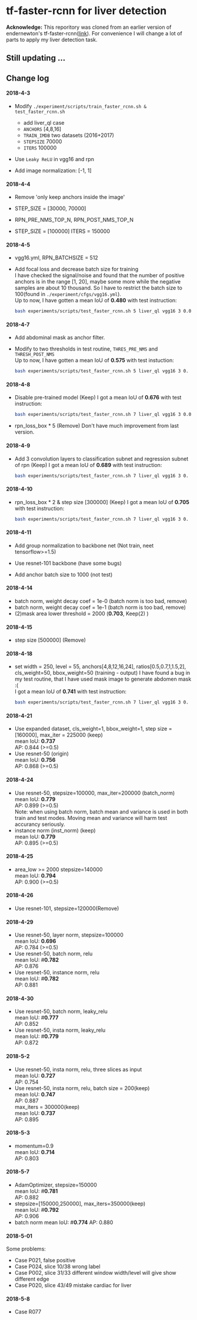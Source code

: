 # tf-faster-rcnn for liver detection

**Acknowledge:** This reporitory was cloned from an earlier version of endernewton's tf-faster-rcnn([link](https://github.com/endernewton/tf-faster-rcnn)). For convenience I will change a lot of parts to apply my liver detection task.

## Still updating ...

## Change log

#### 2018-4-3

* Modify `./experiment/scripts/train_faster_rcnn.sh & test_faster_rcnn.sh`
  * add liver_ql case
  * `ANCHORS` [4,8,16]
  * `TRAIN_IMDB` two datasets (2016+2017)
  * `STEPSIZE` 70000
  * `ITERS` 100000

* Use `Leaky ReLU` in vgg16 and rpn

* Add image normalization: [-1, 1]  

#### 2018-4-4
* Remove 'only keep anchors inside the image'

* STEP_SIZE = [30000, 70000]  

* RPN_PRE_NMS_TOP_N, RPN_POST_NMS_TOP_N
* STEP_SIZE = [100000] ITERS = 150000

#### 2018-4-5
* vgg16.yml, RPN_BATCHSIZE = 512

* Add focal loss and decrease batch size for training  
  I have checked the signal/noise and found that the number of positive anchors is in the range [1, 20], maybe some more while the negative samples are about 10 thousand. So I have to restrict the batch size to 100(found in `./experiment/cfgs/vgg16.yml`).  
  Up to now, I have gotten a mean IoU of **0.480** with test instruction:
  ```bash
  bash experiments/scripts/test_faster_rcnn.sh 5 liver_ql vgg16 3 0.02
  ```

#### 2018-4-7
* Add abdominal mask as anchor filter. 

* Modify to two thresholds in test routine, `THRES_PRE_NMS` and `THRESH_POST_NMS`  
  Up to now, I have gotten a mean IoU of **0.575** with test instuction:
  ```bash
  bash experiments/scripts/test_faster_rcnn.sh 5 liver_ql vgg16 3 0. 0.015
  ```

#### 2018-4-8
* Disable pre-trained model (Keep)
  I got a mean IoU of **0.676** with test instruction:
  ```bash
  bash experiments/scripts/test_faster_rcnn.sh 7 liver_ql vgg16 3 0.01 0.
  ```

* rpn_loss_box * 5 (Remove)
 Don't have much improvement from last version.

#### 2018-4-9
* Add 3 convolution layers to classification subnet and regression subnet of rpn (Keep)
  I got a mean IoU of **0.689** with test instruction:
  ```bash
  bash experiments/scripts/test_faster_rcnn.sh 7 liver_ql vgg16 3 0. 0.02
  ```

#### 2018-4-10
* rpn_loss_box * 2 & step size [300000] (Keep)
  I got a mean IoU of **0.705** with test instruction:
  ```bash
  bash experiments/scripts/test_faster_rcnn.sh 7 liver_ql vgg16 3 0. 0.01
  ```

#### 2018-4-11
* Add group normalization to backbone net (Not train, neet tensorflow>=1.5)

* Use resnet-101 backbone (have some bugs)
* Add anchor batch size to 1000 (not test)

#### 2018-4-14
* batch norm, weight decay coef = 1e-0 (batch norm is too bad, remove)
* batch norm, weight decay coef = 1e-1 (batch norm is too bad, remove)
* (2)mask area lower threshold = 2000 (**0.703**, Keep(2) )

#### 2018-4-15
* step size [500000] (Remove)

#### 2018-4-18
* set width = 250, level = 55, anchors[4,8,12,16,24], ratios[0.5,0.7,1,1.5,2], cls_weight=50, bbox_weight=50 (training - output)
  I have found a bug in my test routine, that I have used mask image to generate abdomen mask :(  
  I got a mean IoU of **0.741** with test instruction:
  ```bash
  bash experiments/scripts/test_faster_rcnn.sh 7 liver_ql vgg16 3 0. 0.6
  ```

#### 2018-4-21
* Use expanded dataset, cls_weight=1, bbox_weight=1, step size = [160000], max_iter = 225000 (keep)  
  mean IoU: **0.737**  
  AP: 0.844 (>=0.5)  
* Use resnet-50 (origin)  
  mean IoU: **0.756**  
  AP: 0.868 (>=0.5)  

#### 2018-4-24
* Use resnet-50, stepsize=100000, max_iter=200000 (batch_norm)  
  mean IoU: **0.779**  
  AP: 0.899 (>=0.5)  
  Note: when using batch norm, batch mean and variance is used in both train and test modes. Moving mean and variance will harm test accurancy seriously.
* instance norm (inst_norm) (keep)  
  mean IoU: **0.779**  
  AP: 0.895 (>=0.5)  

#### 2018-4-25
* area_low >= 2000 stepsize=140000  
  mean IoU: **0.794**  
  AP: 0.900 (>=0.5)  

#### 2018-4-26
* Use resnet-101, stepsize=120000(Remove)

#### 2018-4-29
* Use resnet-50, layer norm, stepsize=100000  
  mean IoU: **0.696**  
  AP: 0.784 (>=0.5)  
* Use resnet-50, batch norm, relu  
  mean IoU: #**0.782**  
  AP: 0.876  
* Use resnet-50, instance norm, relu  
  mean IoU: #**0.782**  
  AP: 0.881  

#### 2018-4-30
* Use resnet-50, batch norm, leaky_relu  
  mean IoU: #**0.777**  
  AP: 0.852  
* Use resnet-50, insta norm, leaky_relu  
  mean IoU: #**0.779**  
  AP: 0.872  

#### 2018-5-2
* Use resnet-50, insta norm, relu, three slices as input  
  mean IoU: **0.727**  
  AP: 0.754  
* Use resnet-50, insta norm, relu, batch size = 200(keep)  
  mean IoU: **0.747**  
  AP: 0.887  
  max_iters = 300000(keep)  
  mean IoU: **0.737**  
  AP: 0.895  

#### 2018-5-3
* momentum=0.9  
  mean IoU: **0.714**  
  AP: 0.803  

#### 2018-5-7
* AdamOptimizer, stepsize=150000  
  mean IoU: #**0.781**  
  AP: 0.882  
* stepsize=[150000,250000], max_iters=350000(keep)  
  mean IoU: #**0.792**  
  AP: 0.906  
* batch norm
  mean IoU: #**0.774**
  AP: 0.880


#### 2018-5-01
Some problems:
* Case P021, false positive
* Case P024, slice 10/38 wrong label
* Case P002, slice 31/33 different window width/level will give show different edge
* Case P020, slice 43/49 mistake cardiac for liver

#### 2018-5-8
* Case R077